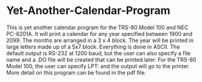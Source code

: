 # Yet-Another-Calendar-Program
This is yet another calendar program for the TRS-80 Model 100 and NEC PC-8201A.   It will print a calendar for any year specified between 1900 and 2099.   The months are arranged in a 3 x 4 block.    The year will be printed in large letters made up of a 5x7 block.   Everything is done in ASCII.    The default output is RS-232 at 1200 baud, but the user can also specify a file name and a .DO file will be created that can be printed later.   For the TRS-80 Model 100, the user can specify LPT: and the output will go to the printer. More detail on this program can be found in the pdf file.
